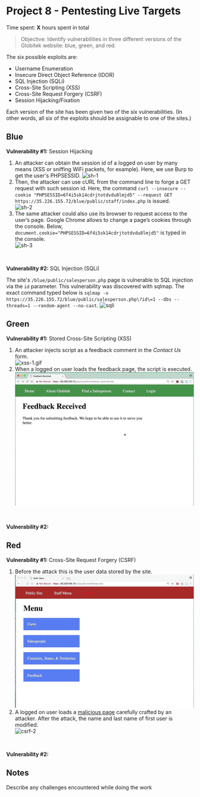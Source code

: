 # Project 8 - Pentesting Live Targets

Time spent: **X** hours spent in total

> Objective: Identify vulnerabilities in three different versions of the Globitek website: blue, green, and red.

The six possible exploits are:
* Username Enumeration
* Insecure Direct Object Reference (IDOR)
* SQL Injection (SQLi)
* Cross-Site Scripting (XSS)
* Cross-Site Request Forgery (CSRF)
* Session Hijacking/Fixation

Each version of the site has been given two of the six vulnerabilities. (In other words, all six of the exploits should be assignable to one of the sites.)



## Blue

**Vulnerability #1:** Session Hijacking

1. An attacker can obtain the session id of a logged on user by many means (XSS or sniffing WiFi packets, for example). Here, we use Burp to get the user's PHPSESSID. 
  ![sh-1](./blue/session-hijacking/sh-1.gif) 
2. Then, the attacker can use cURL from the command line to forge a GET request with such session id. Here, the command ```curl --insecure --cookie "PHPSESSID=6f4i5sk14cdrjtotdvdu8lmjd5" --request GET https://35.226.155.72/blue/public/staff/index.php``` is issued.   
  ![sh-2](./blue/session-hijacking/sh-2.gif)
3. The same attacker could also use its browser to request access to the user’s page. Google Chrome allows to change a page’s cookies through the console. Below, ```document.cookie="PHPSESSID=6f4i5sk14cdrjtotdvdu8lmjd5"``` is typed in the console.  
  ![sh-3](./blue/session-hijacking/sh-3.gif)

<br>

**Vulnerability #2:** SQL Injection (SQLi)

The site's ```/blue/public/salesperson.php``` page is vulnerable to SQL injection via the ```id``` parameter. This vulnerability was discovered with sqlmap. The exact command typed below is ```sqlmap -u https://35.226.155.72/blue/public/salesperson.php\?id\=1 --dbs --threads=1 --random-agent --no-cast```. 
![sqli](./blue/sqli/sqli.gif)


 
## Green

**Vulnerability #1:** Stored Cross-Site Scripting (XSS)

1. An attacker injects script as a feedback comment in the *Contact Us* form.  
  ![xss-1.gif](./green/xss/xss-1.gif)
2. When a logged on user loads the feedback page, the script is executed.  
  ![xss-2.gif](./green/xss/xss-2.gif)

<br>

**Vulnerability #2:** 



## Red

**Vulnerability #1:** Cross-Site Request Forgery (CSRF)

1. Before the attack this is the user data stored by the site.  
  ![csrf-1](./red/csrf/csrf-1.gif)
2. A logged on user loads a [malicious page](./red/csrf/index.html) carefully crafted by an attacker. After the attack, the name and last name of first user is modified.  
  ![csrf-2](./red/csrf/csrf-2.gif)

<br>

**Vulnerability #2:**


## Notes

Describe any challenges encountered while doing the work

